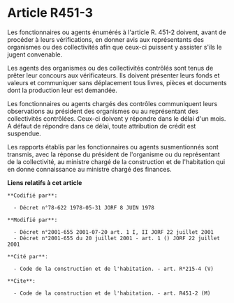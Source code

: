 # Article R451-3

Les fonctionnaires ou agents énumérés à l'article R. 451-2 doivent, avant de procéder à leurs vérifications, en donner avis
aux représentants des organismes ou des collectivités afin que ceux-ci puissent y assister s'ils le jugent convenable.

Les agents des organismes ou des collectivités contrôlés sont tenus de prêter leur concours aux vérificateurs. Ils doivent
présenter leurs fonds et valeurs et communiquer sans déplacement tous livres, pièces et documents dont la production leur est
demandée.

Les fonctionnaires ou agents chargés des contrôles communiquent leurs observations au président des organismes ou au
représentant des collectivités contrôlées. Ceux-ci doivent y répondre dans le délai d'un mois. A défaut de répondre dans ce
délai, toute attribution de crédit est suspendue.

Les rapports établis par les fonctionnaires ou agents susmentionnés sont transmis, avec la réponse du président de
l'organisme ou du représentant de la collectivité, au ministre chargé de la construction et de l'habitation qui en donne
connaissance au ministre chargé des finances.

**Liens relatifs à cet article**

	**Codifié par**:

	  - Décret n°78-622 1978-05-31 JORF 8 JUIN 1978

	**Modifié par**:

	  - Décret n°2001-655 2001-07-20 art. 1 I, II JORF 22 juillet 2001
	  - Décret n°2001-655 du 20 juillet 2001 - art. 1 () JORF 22 juillet 2001

	**Cité par**:

	  - Code de la construction et de l'habitation. - art. R*215-4 (V)

	**Cite**:

	  - Code de la construction et de l'habitation. - art. R451-2 (M)
